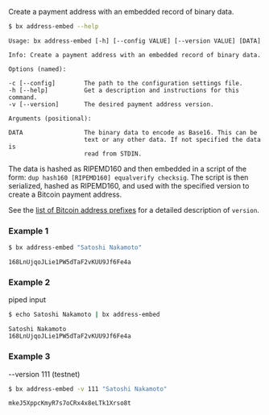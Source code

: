 Create a payment address with an embedded record of binary data. 
```sh
$ bx address-embed --help
```
```
Usage: bx address-embed [-h] [--config VALUE] [--version VALUE] [DATA]   

Info: Create a payment address with an embedded record of binary data.   

Options (named):

-c [--config]        The path to the configuration settings file.        
-h [--help]          Get a description and instructions for this command.
-v [--version]       The desired payment address version.                

Arguments (positional):

DATA                 The binary data to encode as Base16. This can be    
                     text or any other data. If not specified the data is
                     read from STDIN.
```
The data is hashed as RIPEMD160 and then embedded in a script of the form: `dup hash160 [RIPEMD160] equalverify checksig`. The script is then serialized, hashed as RIPEMD160, and used with the specified version to create a Bitcoin payment address.

See the [list of Bitcoin address prefixes](https://en.bitcoin.it/wiki/List_of_address_prefixes) for a detailed description of `version`.
### Example 1
```sh
$ bx address-embed "Satoshi Nakamoto"
```
```
168LnUjqoJLie1PW5dTaF2vKUU9Jf6Fe4a
```
### Example 2
piped input
```sh
$ echo Satoshi Nakamoto | bx address-embed
```
```
Satoshi Nakamoto 
168LnUjqoJLie1PW5dTaF2vKUU9Jf6Fe4a
```
### Example 3
--version 111 (testnet)
```sh
$ bx address-embed -v 111 "Satoshi Nakamoto"
```
```
mkeJ5XppcKmyR7s7oCRx4x8eLTk1Xrso8t
```